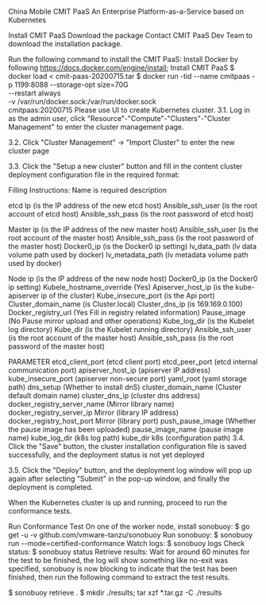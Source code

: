 China Mobile CMIT PaaS
An Enterprise Platform-as-a-Service based on Kubernetes

Install CMIT PaaS
Download the package
Contact CMIT PaaS Dev Team to download the installation package.

Run the following command to install the CMIT PaaS:
Install Docker by following https://docs.docker.com/engine/install;
Install CMIT PaaS
$ docker load < cmit-paas-20200715.tar
$ docker run -tid --name cmitpaas -p 1199:8088 --storage-opt size=70G \
         --restart always \
          -v /var/run/docker.sock:/var/run/docker.sock \
        cmitpaas:20200715
Please use UI to create Kubernetes cluster.
3.1. Log in as the admin user, click "Resource"-"Compute"-"Clusters"-"Cluster Management" to enter the cluster management page.

3.2. Click "Cluster Management" → "Import Cluster" to enter the new cluster page

3.3. Click the "Setup a new cluster" button and fill in the content cluster deployment configuration file in the required format:

Filling Instructions:
Name is required description

etcd
Ip (is the IP address of the new etcd host)
Ansible_ssh_user (is the root account of etcd host)
Ansible_ssh_pass (is the root password of etcd host)

Master
ip (is the IP address of the new master host)
Ansible_ssh_user (is the root account of the master host)
Ansible_ssh_pass (is the root password of the master host)
Docker0_ip (is the Docker0 ip setting)
lv_data_path (lv data volume path used by docker)
lv_metadata_path (lv metadata volume path used by docker)

Node
ip (is the IP address of the new node host)
Docker0_ip (is the Docker0 ip setting)
Kubele_hostname_override (Yes)
Apiserver_host_ip (is the kube-apiserver ip of the cluster)
Kube_insecure_port (is the Api port)
Cluster_domain_name (is Cluster.local)
Cluster_dns_ip (is 169.169.0.100)
Docker_registry_url (Yes Fill in registry related information)
Pause_image (No Pause mirror upload and other operations)
Kube_log_dir (is the Kubelet log directory)
Kube_dir (is the Kubelet running directory)
Ansible_ssh_user (is the root account of the master host)
Ansible_ssh_pass (is the root password of the master host)


PARAMETER
etcd_client_port (etcd client port)
etcd_peer_port (etcd internal communication port)
apiserver_host_ip (apiserver IP address)
kube_insecure_port (apiserver non-secure port)
yaml_root (yaml storage path)
dns_setup (Whether to install dnS)
cluster_domain_name (Cluster default domain name)
cluster_dns_ip (cluster dns address)
docker_registry_server_name (Mirror library name)
docker_registry_server_ip Mirror (library IP address)
docker_registry_host_port Mirror (library port)
push_pause_image (Whether the pause image has been uploaded)
pause_image_name (pause image name)
kube_log_dir (k8s log path)
kube_dir k8s (configuration path)
3.4. Click the "Save" button, the cluster installation configuration file is saved successfully, and the deployment status is not yet deployed

3.5. Click the "Deploy" button, and the deployment log window will pop up again after selecting "Submit" in the pop-up window, and finally the deployment is completed.

When the Kubernetes cluster is up and running, proceed to run the conformance tests.

Run Conformance Test
On one of the worker node, install sonobuoy:
$ go get -u -v github.com/vmware-tanzu/sonobuoy
Run sonobuoy:
$ sonobuoy run --mode=certified-conformance
Watch logs:
$ sonobuoy logs
Check status:
$ sonobuoy status
Retrieve results:
Wait for around 60 minutes for the test to be finished, the log will show something like no-exit was specified, sonobuoy is now blocking to indicate that the test has been finished, then run the following command to extract the test results.

$ sonobuoy retrieve .
$ mkdir ./results; tar xzf *.tar.gz -C ./results
